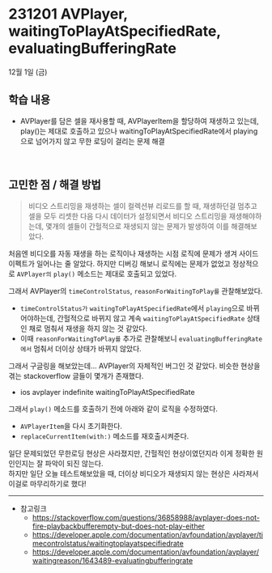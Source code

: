 # 231201 AVPlayer, waitingToPlayAtSpecifiedRate, evaluatingBufferingRate

12월 1일 (금)

## 학습 내용
- AVPlayer를 담은 셀을 재사용할 때, AVPlayerItem을 할당하여 재생하고 있는데, play()는 제대로 호출하고 있으나 waitingToPlayAtSpecifiedRate에서 playing으로 넘어가지 않고 무한 로딩이 걸리는 문제 해결

&nbsp;

## 고민한 점 / 해결 방법

> 비디오 스트리밍을 재생하는 셀이 컬렉션뷰 리로드를 할 때, 재생하던걸 멈추고 셀을 모두 리셋한 다음 다시 데이터가 설정되면서 비디오 스트리밍을 재생해야하는데, 몇개의 셀들이 간헐적으로 재생되지 않는 문제가 발생하여 이를 해결해보았다.

처음엔 비디오를 자동 재생을 하는 로직이나 재생하는 시점 로직에 문제가 생겨 사이드 이펙트가 일어나는 줄 알았다.
하지만 디버깅 해보니 로직에는 문제가 없었고 정상적으로 `AVPlayer의` `play()` 메소드는 제대로 호출되고 있었다.

그래서 AVPlayer의 `timeControlStatus`, `reasonForWaitingToPlay를` 관찰해보았다.
* `timeControlStatus가` `waitingToPlayAtSpecifiedRate`에서 `playing`으로 바뀌어야하는데, 간헐적으로 바뀌지 않고 계속 `waitingToPlayAtSpecifiedRate` 상태인 채로 멈춰서 재생을 하지 않는 것 같았다.
* 이때 `reasonForWaitingToPlay를` 추가로 관찰해보니 `evaluatingBufferingRate에서` 멈춰서 더이상 상태가 바뀌지 않았다.

그래서 구글링을 해보았는데... AVPlayer의 자체적인 버그인 것 같았다. 비슷한 현상을 겪는 stackoverflow 글들이 몇개가 존재했다.
  * ios avplayer indefinite waitingToPlayAtSpecifiedRate

그래서 `play()` 메소드를 호출하기 전에 아래와 같이 로직을 수정하였다.
  * `AVPlayerItem`을 다시 초기화한다.
  * `replaceCurrentItem(with:)` 메소드를 재호출시켜준다.

일단 문제되었던 무한로딩 현상은 사라졌지만, 간헐적인 현상이였던지라 이게 정확한 원인인지는 잘 파악이 되진 않는다.  
하지만 일단 오늘 테스트해보았을 때, 더이상 비디오가 재생되지 않는 현상은 사라져서 이걸로 마무리하기로 했다!

---

- 참고링크
    - https://stackoverflow.com/questions/36858988/avplayer-does-not-fire-playbackbufferempty-but-does-not-play-either
    - https://developer.apple.com/documentation/avfoundation/avplayer/timecontrolstatus/waitingtoplayatspecifiedrate
    - https://developer.apple.com/documentation/avfoundation/avplayer/waitingreason/1643489-evaluatingbufferingrate
